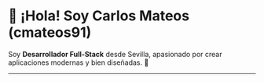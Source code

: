 # 👋 ¡Hola! Soy Carlos Mateos (cmateos91)

Soy **Desarrollador Full‑Stack** desde Sevilla, apasionado por crear aplicaciones modernas y bien diseñadas. 🚀

---
